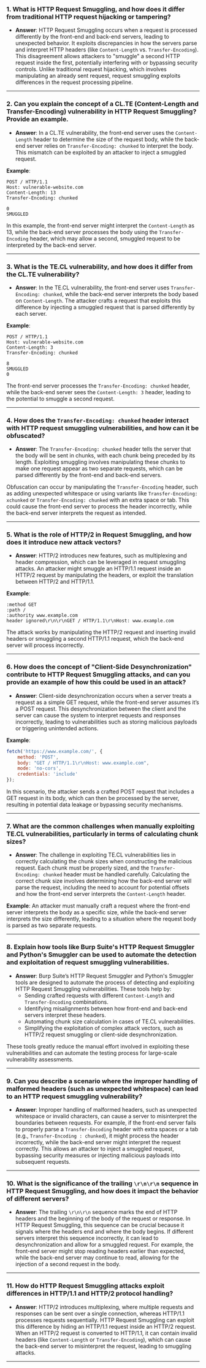 ### 1. **What is HTTP Request Smuggling, and how does it differ from traditional HTTP request hijacking or tampering?**
   - **Answer**: HTTP Request Smuggling occurs when a request is processed differently by the front-end and back-end servers, leading to unexpected behavior. It exploits discrepancies in how the servers parse and interpret HTTP headers (like `Content-Length` vs. `Transfer-Encoding`). This disagreement allows attackers to "smuggle" a second HTTP request inside the first, potentially interfering with or bypassing security controls. Unlike traditional request hijacking, which involves manipulating an already sent request, request smuggling exploits differences in the request processing pipeline.

---

### 2. **Can you explain the concept of a CL.TE (Content-Length and Transfer-Encoding) vulnerability in HTTP Request Smuggling? Provide an example.**
   - **Answer**: In a CL.TE vulnerability, the front-end server uses the `Content-Length` header to determine the size of the request body, while the back-end server relies on `Transfer-Encoding: chunked` to interpret the body. This mismatch can be exploited by an attacker to inject a smuggled request. 
   
   **Example**:
   ```
   POST / HTTP/1.1
   Host: vulnerable-website.com
   Content-Length: 13
   Transfer-Encoding: chunked
   
   0
   SMUGGLED
   ```

   In this example, the front-end server might interpret the `Content-Length` as 13, while the back-end server processes the body using the `Transfer-Encoding` header, which may allow a second, smuggled request to be interpreted by the back-end server.

---

### 3. **What is the TE.CL vulnerability, and how does it differ from the CL.TE vulnerability?**
   - **Answer**: In the TE.CL vulnerability, the front-end server uses `Transfer-Encoding: chunked`, while the back-end server interprets the body based on `Content-Length`. The attacker crafts a request that exploits this difference by injecting a smuggled request that is parsed differently by each server.
   
   **Example**:
   ```
   POST / HTTP/1.1
   Host: vulnerable-website.com
   Content-Length: 3
   Transfer-Encoding: chunked
   
   8
   SMUGGLED
   0
   ```

   The front-end server processes the `Transfer-Encoding: chunked` header, while the back-end server sees the `Content-Length: 3` header, leading to the potential to smuggle a second request.

---

### 4. **How does the `Transfer-Encoding: chunked` header interact with HTTP request smuggling vulnerabilities, and how can it be obfuscated?**
   - **Answer**: The `Transfer-Encoding: chunked` header tells the server that the body will be sent in chunks, with each chunk being preceded by its length. Exploiting smuggling involves manipulating these chunks to make one request appear as two separate requests, which can be parsed differently by the front-end and back-end servers.
   
   Obfuscation can occur by manipulating the `Transfer-Encoding` header, such as adding unexpected whitespace or using variants like `Transfer-Encoding: xchunked` or `Transfer-Encoding: chunked` with an extra space or tab. This could cause the front-end server to process the header incorrectly, while the back-end server interprets the request as intended.

---

### 5. **What is the role of HTTP/2 in Request Smuggling, and how does it introduce new attack vectors?**
   - **Answer**: HTTP/2 introduces new features, such as multiplexing and header compression, which can be leveraged in request smuggling attacks. An attacker might smuggle an HTTP/1.1 request inside an HTTP/2 request by manipulating the headers, or exploit the translation between HTTP/2 and HTTP/1.1. 
   
   **Example**: 
   ```
   :method GET
   :path /
   :authority www.example.com
   header ignored\r\n\r\nGET / HTTP/1.1\r\nHost: www.example.com
   ```

   The attack works by manipulating the HTTP/2 request and inserting invalid headers or smuggling a second HTTP/1.1 request, which the back-end server will process incorrectly.

---

### 6. **How does the concept of "Client-Side Desynchronization" contribute to HTTP Request Smuggling attacks, and can you provide an example of how this could be used in an attack?**
   - **Answer**: Client-side desynchronization occurs when a server treats a request as a simple GET request, while the front-end server assumes it’s a POST request. This desynchronization between the client and the server can cause the system to interpret requests and responses incorrectly, leading to vulnerabilities such as storing malicious payloads or triggering unintended actions.
   
   **Example**:
   ```javascript
   fetch('https://www.example.com/', { 
       method: 'POST', 
       body: "GET / HTTP/1.1\r\nHost: www.example.com", 
       mode: 'no-cors', 
       credentials: 'include' 
   });
   ```

   In this scenario, the attacker sends a crafted POST request that includes a GET request in its body, which can then be processed by the server, resulting in potential data leakage or bypassing security mechanisms.

---

### 7. **What are the common challenges when manually exploiting TE.CL vulnerabilities, particularly in terms of calculating chunk sizes?**
   - **Answer**: The challenge in exploiting TE.CL vulnerabilities lies in correctly calculating the chunk sizes when constructing the malicious request. Each chunk must be properly sized, and the `Transfer-Encoding: chunked` header must be handled carefully. Calculating the correct chunk size involves determining how the back-end server will parse the request, including the need to account for potential offsets and how the front-end server interprets the `Content-Length` header.
   
   **Example**: An attacker must manually craft a request where the front-end server interprets the body as a specific size, while the back-end server interprets the size differently, leading to a situation where the request body is parsed as two separate requests.

---

### 8. **Explain how tools like Burp Suite's HTTP Request Smuggler and Python's Smuggler can be used to automate the detection and exploitation of request smuggling vulnerabilities.**
   - **Answer**: Burp Suite’s HTTP Request Smuggler and Python's Smuggler tools are designed to automate the process of detecting and exploiting HTTP Request Smuggling vulnerabilities. These tools help by:
     - Sending crafted requests with different `Content-Length` and `Transfer-Encoding` combinations.
     - Identifying misalignments between how front-end and back-end servers interpret these headers.
     - Automating chunk size calculation in cases of TE.CL vulnerabilities.
     - Simplifying the exploitation of complex attack vectors, such as HTTP/2 request smuggling or client-side desynchronization.

   These tools greatly reduce the manual effort involved in exploiting these vulnerabilities and can automate the testing process for large-scale vulnerability assessments.

---

### 9. **Can you describe a scenario where the improper handling of malformed headers (such as unexpected whitespace) can lead to an HTTP request smuggling vulnerability?**
   - **Answer**: Improper handling of malformed headers, such as unexpected whitespace or invalid characters, can cause a server to misinterpret the boundaries between requests. For example, if the front-end server fails to properly parse a `Transfer-Encoding` header with extra spaces or a tab (e.g., `Transfer-Encoding : chunked`), it might process the header incorrectly, while the back-end server might interpret the request correctly. This allows an attacker to inject a smuggled request, bypassing security measures or injecting malicious payloads into subsequent requests.

---

### 10. **What is the significance of the trailing `\r\n\r\n` sequence in HTTP Request Smuggling, and how does it impact the behavior of different servers?**
   - **Answer**: The trailing `\r\n\r\n` sequence marks the end of HTTP headers and the beginning of the body of the request or response. In HTTP Request Smuggling, this sequence can be crucial because it signals where the headers end and where the body begins. If different servers interpret this sequence incorrectly, it can lead to desynchronization and allow for a smuggled request. For example, the front-end server might stop reading headers earlier than expected, while the back-end server may continue to read, allowing for the injection of a second request in the body.

---

### 11. **How do HTTP Request Smuggling attacks exploit differences in HTTP/1.1 and HTTP/2 protocol handling?**
   - **Answer**: HTTP/2 introduces multiplexing, where multiple requests and responses can be sent over a single connection, whereas HTTP/1.1 processes requests sequentially. HTTP Request Smuggling can exploit this difference by hiding an HTTP/1.1 request inside an HTTP/2 request. When an HTTP/2 request is converted to HTTP/1.1, it can contain invalid headers (like `Content-Length` or `Transfer-Encoding`), which can cause the back-end server to misinterpret the request, leading to smuggling attacks.

---
